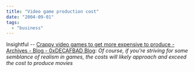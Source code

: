 ```yaml
---
title: "Video game production cost"
date: "2004-09-01"
tags: 
  - "business"
---
```


Insightful -- [Crappy video games to get more expensive to produce - Archives - Blog - 0xDECAFBAD Blog](http://www.decafbad.com/blog/2004/08/29/crappyvideogames "Crappy video games to get more expensive to produce - Archives - Blog - 0xDECAFBAD Blog"): _Of course, if you're striving for some semblance of realism in games, the costs will likely approach and exceed the cost to produce movies_
